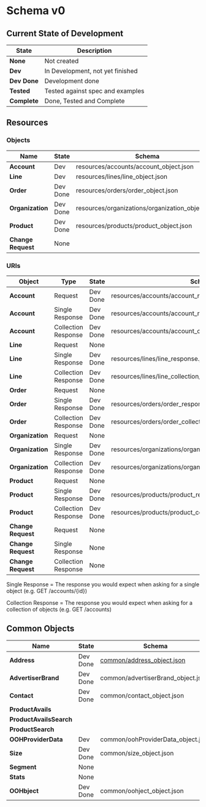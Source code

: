 # Schema v0

## Current State of Development

| State | Description |
|-------|-------------|
| **None** | Not created |
| **Dev**  | In Development, not yet finished |
| **Dev Done** | Development done |
| **Tested** | Tested against spec and examples |
| **Complete** | Done, Tested and Complete |


## Resources

### Objects

| Name   | State | Schema |
|---|---|---|
| **Account** | Dev | resources/accounts/account_object.json |
| **Line** | Dev | resources/lines/line_object.json |
| **Order** | Dev Done | resources/orders/order_object.json |
| **Organization** | Dev Done | resources/organizations/organization_object.json |
| **Product** | Dev Done | resources/products/product_object.json |
| **Change Request** | None | |

### URIs

| Object | Type | State | Schema |
|--------|---|---|---|
| **Account** | Request | Dev Done | resources/accounts/account_request.json |
| **Account** | Single Response | Dev Done | resources/accounts/account_response.json |
| **Account** | Collection Response | Dev Done | resources/accounts/account_collection_response.json |
| **Line** | Request | None |  |
| **Line** | Single Response | Dev Done | resources/lines/line_response.json |
| **Line** | Collection Response | Dev Done | resources/lines/line_collection_response.json |
| **Order** | Request | None |  |
| **Order** | Single Response | Dev Done | resources/orders/order_response.json |
| **Order** | Collection Response | Dev Done | resources/orders/order_collection_response.json |
| **Organization** | Request | None |  |
| **Organization** | Single Response | Dev Done | resources/organizations/organization_response.json |
| **Organization** | Collection Response | Dev Done | resources/organizations/organization_collection_response.json |
| **Product** | Request | None |  |
| **Product** | Single Response | Dev Done | resources/products/product_response.json |
| **Product** | Collection Response | Dev Done | resources/products/product_collection_response.json |
| **Change Request** | Request | None |  |
| **Change Request** | Single Response | None |  |
| **Change Request** | Collection Response | None |  |

Single Response = The response you would expect when asking for a single object (e.g. GET /accounts/{id})

Collection Response = The response you would expect when asking for a collection of objects (e.g. GET /accounts)

## Common Objects

| Name | State | Schema |
|------|-------|------|
| **Address** | Dev Done | [common/address_object.json](https://raw.githubusercontent.com/Outsmart-OOH/ooh_open_direct/master/schema/v0/common/address_object.json) |
| **AdvertiserBrand** | Dev Done | common/advertiserBrand_object.json |
| **Contact** | Dev Done | common/contact_object.json |
| **ProductAvails** |
| **ProductAvailsSearch** |
| **ProductSearch** |
| **OOHProviderData** | Dev | common/oohProviderData_object.json |
| **Size** | Dev Done | common/size_object.json |
| **Segment** | None | |
| **Stats** | None | |
| **OOHbject** | Dev Done | common/oohject_object.json |



